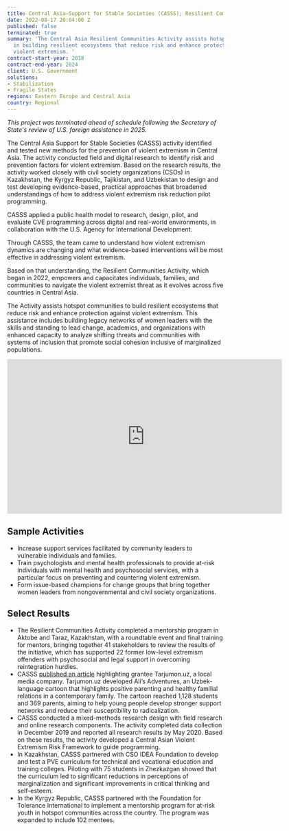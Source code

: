 ```yaml
---
title: Central Asia—Support for Stable Societies (CASSS); Resilient Communities Activity
date: 2022-08-17 20:04:00 Z
published: false
terminated: true
summary: 'The Central Asia Resilient Communities Activity assists hotspot communities
  in building resilient ecosystems that reduce risk and enhance protection against
  violent extremism. '
contract-start-year: 2018
contract-end-year: 2024
client: U.S. Government
solutions:
- Stabilization
- Fragile States
regions: Eastern Europe and Central Asia
country: Regional
---
```


<aside><em>This project was terminated ahead of schedule following the Secretary of State's review of U.S. foreign assistance in 2025.</em></aside>

The Central Asia Support for Stable Societies (CASSS) activity identified and tested new methods for the prevention of violent extremism in Central Asia. The activity conducted field and digital research to identify risk and prevention factors for violent extremism. Based on the research results, the activity worked closely with civil society organizations (CSOs) in Kazakhstan, the Kyrgyz Republic, Tajikistan, and Uzbekistan to design and test developing evidence-based, practical approaches that broadened understandings of how to address violent extremism risk reduction pilot programming.

CASSS applied a public health model to research, design, pilot, and evaluate CVE programming across digital and real-world environments, in collaboration with the U.S. Agency for International Development.

Through CASSS, the team came to understand how violent extremism dynamics are changing and what evidence-based interventions will be most effective in addressing violent extremism.

Based on that understanding, the Resilient Communities Activity, which began in 2022, empowers and capacitates individuals, families, and communities to navigate the violent extremist threat as it evolves across five countries in Central Asia.

The Activity assists hotspot communities to build resilient ecosystems that reduce risk and enhance protection against violent extremism. This assistance includes building legacy networks of women leaders with the skills and standing to lead change, academics, and organizations with enhanced capacity to analyze shifting threats and communities with systems of inclusion that promote social cohesion inclusive of marginalized populations.

<iframe src="https://player.vimeo.com/video/755682248?h=cce4823054" width="640" height="360" frameborder="0" allow="autoplay; fullscreen; picture-in-picture" allowfullscreen></iframe>

## Sample Activities

* Increase support services facilitated by community leaders to vulnerable individuals and families.
*  Train psychologists and mental health professionals to provide at-risk individuals with mental health and psychosocial services, with a particular focus on preventing and countering violent extremism.
* Form issue-based champions for change groups that bring together women leaders from nongovernmental and civil society organizations.

## Select Results


* The Resilient Communities Activity completed a mentorship program in Aktobe and Taraz, Kazakhstan, with a roundtable event and final training for mentors, bringing together 41 stakeholders to review the results of the initiative, which has supported 22 former low-level extremism offenders with psychosocial and legal support in overcoming reintegration hurdles.
* CASSS [published an article](https://usaidcentralasia.exposure.co/uzbeklanguage-cartoon-helps-strengthen-family-ties-prevents-violent-extremism) highlighting grantee Tarjumon.uz, a local media company. Tarjumon.uz developed Ali’s Adventures, an Uzbek-language cartoon that highlights positive parenting and healthy familial relations in a contemporary family. The cartoon reached 1,128 students and 369 parents, aiming to help young people develop stronger support networks and reduce their susceptibility to radicalization.
* CASSS conducted a mixed-methods research design with field research and online research components. The activity completed data collection in December 2019 and reported all research results by May 2020. Based on these results, the activity developed a Central Asian Violent Extremism Risk Framework to guide programming.
* In Kazakhstan, CASSS partnered with CSO IDEA Foundation to develop and test a PVE curriculum for technical and vocational education and training colleges. Piloting with 75 students in Zhezkazgan showed that the curriculum led to significant reductions in perceptions of marginalization and significant improvements in critical thinking and self-esteem.
* In the Kyrgyz Republic, CASSS partnered with the Foundation for Tolerance International to implement a mentorship program for at-risk youth in hotspot communities across the country. The program was expanded to include 102 mentees.
